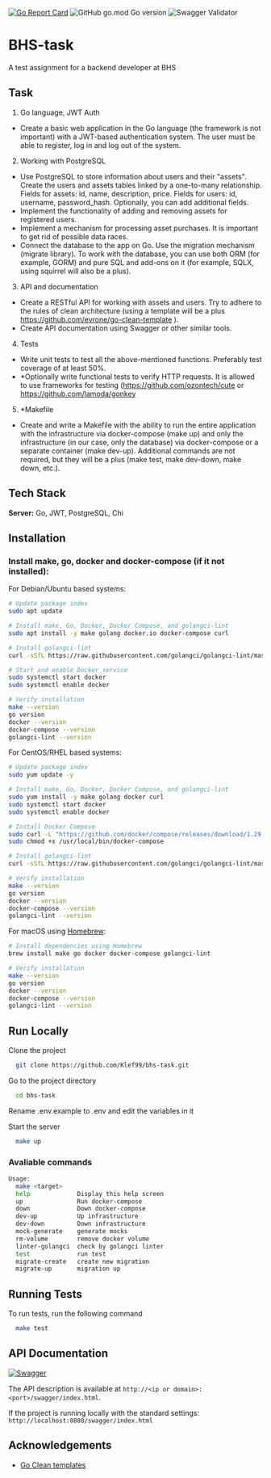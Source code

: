 [![Go Report Card](https://goreportcard.com/badge/github.com/Klef99/bhs-task)](https://goreportcard.com/report/github.com/Klef99/bhs-task)
![GitHub go.mod Go version](https://img.shields.io/github/go-mod/go-version/Klef99/bhs-task)
![Swagger Validator](https://img.shields.io/swagger/valid/3.0?specUrl=https%3A%2F%2Fraw.githubusercontent.com%2FKlef99%2Fbhs-task%2Fmain%2Fdocs%2Fswagger.yaml)


# BHS-task

A test assignment for a backend developer at BHS

## Task

1. Go language, JWT Auth
- Create a basic web application in the Go language (the framework is not important) with a JWT-based authentication system. The user must be able to register, log in and log out of the system.


2. Working with PostgreSQL
- Use PostgreSQL to store information about users and their "assets". Create the users and assets tables linked by a one-to-many relationship. Fields for assets: id, name, description, price. Fields for users: id, username, password_hash. Optionally, you can add additional fields.
- Implement the functionality of adding and removing assets for registered users.
- Implement a mechanism for processing asset purchases. It is important to get rid of possible data races.
- Connect the database to the app on Go. Use the migration mechanism (migrate library). To work with the database, you can use both ORM (for example, GORM) and pure SQL and add-ons on it (for example, SQLX, using squirrel will also be a plus).


3. API and documentation
- Create a RESTful API for working with assets and users. Try to adhere to the rules of clean architecture (using a template will be a plus https://github.com/evrone/go-clean-template ). 
- Create API documentation using Swagger or other similar tools.


4. Tests
- Write unit tests to test all the above-mentioned functions. Preferably test coverage of at least 50%.
- *Optionally write functional tests to verify HTTP requests. It is allowed to use frameworks for testing (https://github.com/ozontech/cute or https://github.com/lamoda/gonkey

5. *Makefile
- Create and write a Makefile with the ability to run the entire application with the infrastructure via docker-compose (make up) and only the infrastructure (in our case, only the database) via docker-compose or a separate container (make dev-up). Additional commands are not required, but they will be a plus (make test, make dev-down, make down, etc.).


## Tech Stack

**Server:** Go, JWT, PostgreSQL, Chi


## Installation

### Install make, go, docker and docker-compose (if it not installed):

For Debian/Ubuntu based systems:
```bash
# Update package index
sudo apt update

# Install make, Go, Docker, Docker Compose, and golangci-lint
sudo apt install -y make golang docker.io docker-compose curl

# Install golangci-lint
curl -sSfL https://raw.githubusercontent.com/golangci/golangci-lint/master/install.sh | sh -s latest

# Start and enable Docker service
sudo systemctl start docker
sudo systemctl enable docker

# Verify installation
make --version
go version
docker --version
docker-compose --version
golangci-lint --version
```

For CentOS/RHEL based systems:
```bash
# Update package index
sudo yum update -y

# Install make, Go, Docker, Docker Compose, and golangci-lint
sudo yum install -y make golang docker curl
sudo systemctl start docker
sudo systemctl enable docker

# Install Docker Compose
sudo curl -L "https://github.com/docker/compose/releases/download/1.29.2/docker-compose-$(uname -s)-$(uname -m)" -o /usr/local/bin/docker-compose
sudo chmod +x /usr/local/bin/docker-compose

# Install golangci-lint
curl -sSfL https://raw.githubusercontent.com/golangci/golangci-lint/master/install.sh | sh -s latest

# Verify installation
make --version
go version
docker --version
docker-compose --version
golangci-lint --version
```

For macOS using [Homebrew](https://brew.sh/):
```bash
# Install dependencies using Homebrew
brew install make go docker docker-compose golangci-lint

# Verify installation
make --version
go version
docker --version
docker-compose --version
golangci-lint --version
```
## Run Locally

Clone the project

```bash
  git clone https://github.com/Klef99/bhs-task.git
```

Go to the project directory

```bash
  cd bhs-task
```

Rename .env.example to .env and edit the variables in it

Start the server

```bash
  make up
```

### Avaliable commands
```bash
Usage:
  make <target>
  help             Display this help screen
  up               Run docker-compose
  down             Down docker-compose
  dev-up           Up infrastructure
  dev-down         Down infrastructure
  mock-generate    generate mocks
  rm-volume        remove docker volume
  linter-golangci  check by golangci linter
  test             run test
  migrate-create   create new migration
  migrate-up       migration up
```
## Running Tests

To run tests, run the following command

```bash
  make test
```

## API Documentation
[![Swagger](https://img.shields.io/badge/swagger-docs-brightgreen)](http://localhost:8080/swagger/index.html)

The API description is available at ```http://<ip or domain>:<port>/swagger/index.html```. 

If the project is running locally with the standard settings: ```http://localhost:8080/swagger/index.html```
## Acknowledgements

 - [Go Clean templates](https://github.com/evrone/go-clean-template/tree/master)
